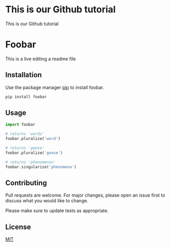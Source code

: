 # This is our Github tutorial
This is our Github tutorial

# Foobar
This is a live editing a readme file

## Installation

Use the package manager [pip](https://pip.pypa.io/en/stable/) to install foobar.

```bash
pip install foobar
```

## Usage

```python
import foobar

# returns 'words'
foobar.pluralize('word')

# returns 'geese'
foobar.pluralize('goose')

# returns 'phenomenon'
foobar.singularize('phenomena')
```

## Contributing
Pull requests are welcome. For major changes, please open an issue first to discuss what you would like to change.

Please make sure to update tests as appropriate.

## License
[MIT](https://choosealicense.com/licenses/mit/)
